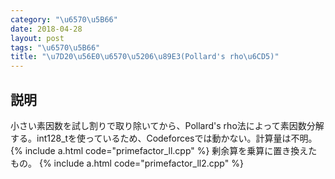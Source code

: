 ```yaml
---
category: "\u6570\u5B66"
date: 2018-04-28
layout: post
tags: "\u6570\u5B66"
title: "\u7D20\u56E0\u6570\u5206\u89E3(Pollard's rho\u6CD5)"
---
```


## 説明
小さい素因数を試し割りで取り除いてから、Pollard's rho法によって素因数分解する。int128_tを使っているため、Codeforcesでは動かない。計算量は不明。
{% include a.html code="primefactor_ll.cpp" %}
剰余算を乗算に置き換えたもの。
{% include a.html code="primefactor_ll2.cpp" %}